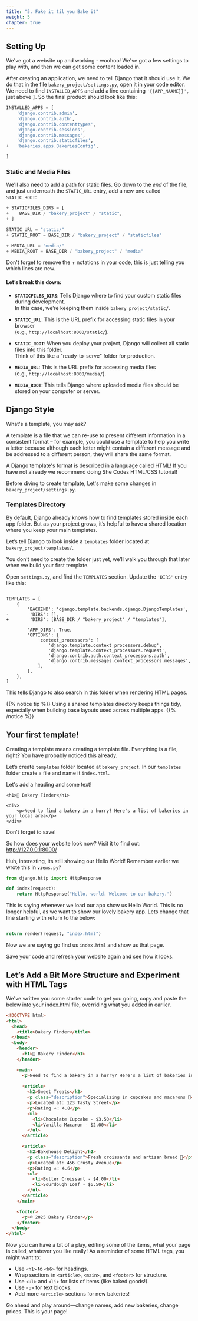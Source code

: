 ```yaml
---
title: "5. Fake it til you Bake it"
weight: 5
chapter: true
---
```


## Setting Up

We've got a website up and working - woohoo! We've got a few settings to play with, and then we can get some content loaded in.

After creating an application, we need to tell Django that it should use it. We do that in the file `bakery_project/settings.py`, open it in your code editor. We need to find `INSTALLED_APPS` and add a line containing `'{{APP_NAAME}}',` just above `]`. So the final product should look like this:

```python
INSTALLED_APPS = [
    'django.contrib.admin',
    'django.contrib.auth',
    'django.contrib.contenttypes',
    'django.contrib.sessions',
    'django.contrib.messages',
    'django.contrib.staticfiles',
+   'bakeries.apps.BakeriesConfig',

]
```


### Static and Media Files

We'll also need to add a path for static files. Go down to the *end* of the file, and just underneath the `STATIC_URL` entry, add a new one called `STATIC_ROOT`:

```python
+ STATICFILES_DIRS = [
+    BASE_DIR / "bakery_project" / "static",
+ ]

STATIC_URL = "static/"
+ STATIC_ROOT = BASE_DIR / "bakery_project" / "staticfiles"

+ MEDIA_URL = "media/"
+ MEDIA_ROOT = BASE_DIR / "bakery_project" / "media"

```
Don't forget to remove the + notations in your code, this is just telling you which lines are new.

#### Let’s break this down:

- **`STATICFILES_DIRS`**: Tells Django where to find your custom static files during development.  
  In this case, we’re keeping them inside `bakery_project/static/`.

- **`STATIC_URL`**: This is the URL prefix for accessing static files in your browser  
  (e.g., `http://localhost:8000/static/`).

- **`STATIC_ROOT`**: When you deploy your project, Django will collect all static files into this folder.  
  Think of this like a "ready-to-serve" folder for production.

- **`MEDIA_URL`**: This is the URL prefix for accessing media files  
  (e.g., `http://localhost:8000/media/`).

- **`MEDIA_ROOT`**: This tells Django where uploaded media files should be stored on your computer or server.

## Django Style

What's a template, you may ask?

A template is a file that we can re-use to present different information in a consistent format – for example, you could use a template to help you write a letter because although each letter might contain a different message and be addressed to a different person, they will share the same format.

A Django template's format is described in a language called HTML! If you have not already we recommend doing She Codes HTML/CSS tutorial! 

Before diving to create template, Let's make some changes in `bakery_project/settings.py`.

### Templates Directory

By default, Django already knows how to find templates stored inside each app folder. But as your project grows, it’s helpful to have a shared location where you keep your main templates.

Let’s tell Django to look inside a `templates` folder located at `bakery_project/templates/`. 

You don’t need to create the folder just yet, we’ll walk you through that later when we build your first template.

Open `settings.py`, and find the `TEMPLATES` section. Update the `'DIRS'` entry like this:

```

TEMPLATES = [
    {
        'BACKEND': 'django.template.backends.django.DjangoTemplates',
-        'DIRS': [],
+        'DIRS': [BASE_DIR / "bakery_project" / "templates"],

        'APP_DIRS': True,
        'OPTIONS': {
            'context_processors': [
                'django.template.context_processors.debug',
                'django.template.context_processors.request',
                'django.contrib.auth.context_processors.auth',
                'django.contrib.messages.context_processors.messages',
            ],
        },
    },
]

```


This tells Django to also search in this folder when rendering HTML pages.


{{% notice tip %}} Using a shared templates directory keeps things tidy, especially when building base layouts used across multiple apps. {{% /notice %}}

## Your first template!

Creating a template means creating a template file. Everything is a file, right? You have probably noticed this already.

Let’s create `templates` folder located at `bakery_project`. In our `templates` folder create a file and name it `index.html`.

Let's add a heading and some text! 

```
<h1>🧁 Bakery Finder</h1>

<div>
    <p>Need to find a bakery in a hurry? Here's a list of bakeries in your local area</p>
</div>

```
Don't forget to save! 

So how does your website look now? Visit it to find out: http://127.0.0.1:8000/ 

Huh, interesting, its still showing our Hello World! Remember earlier we wrote this in `views.py`?

```python
from django.http import HttpResponse

def index(request):
    return HttpResponse("Hello, world. Welcome to our bakery.")

```

This is saying whenever we load our app show us Hello World. This is no longer helpful, as we want to show our lovely bakery app. Lets change that line starting with return to the below:

```python

return render(request, "index.html")

```
Now we are saying go find us `index.html` and show us that page. 

Save your code and refresh your website again and see how it looks.

## Let’s Add a Bit More Structure and Experiment with HTML Tags

We've written you some starter code to get you going, copy and paste the below into your index.html file, overriding what you added in earlier.

```html
<!DOCTYPE html>
<html>
  <head>
    <title>Bakery Finder</title>
  </head>
  <body>
    <header>
      <h1>🧁 Bakery Finder</h1>
    </header>

    <main>
      <p>Need to find a bakery in a hurry? Here's a list of bakeries in your local area:</p>
      
      <article>
        <h2>Sweet Treats</h2>
        <p class="description">Specializing in cupcakes and macarons 🍰</p>
        <p>Located at: 123 Tasty Street</p>
        <p>Rating ⭐: 4.8</p>
        <ul>
          <li>Chocolate Cupcake - $3.50</li>
          <li>Vanilla Macaron - $2.00</li>
        </ul>
      </article>

      <article>
        <h2>Bakehouse Delight</h2>
        <p class="description">Fresh croissants and artisan bread 🥐</p>
        <p>Located at: 456 Crusty Avenue</p>
        <p>Rating ⭐: 4.6</p>
        <ul>
          <li>Butter Croissant - $4.00</li>
          <li>Sourdough Loaf - $6.50</li>
        </ul>
      </article>
    </main>

    <footer>
      <p>© 2025 Bakery Finder</p>
    </footer>
  </body>
</html>
```

Now you can have a bit of a play, editing some of the items, what your page is called, whatever you like really!
As a reminder of some HTML tags, you might want to:

- Use `<h1>` to `<h6>` for headings.
- Wrap sections in `<article>`, `<main>`, and `<footer>` for structure.
- Use `<ul>` and `<li>` for lists of items (like baked goods!).
- Use `<p>` for text blocks.
- Add more `<article>` sections for new bakeries!

Go ahead and play around—change names, add new bakeries, change prices. This is your page!
